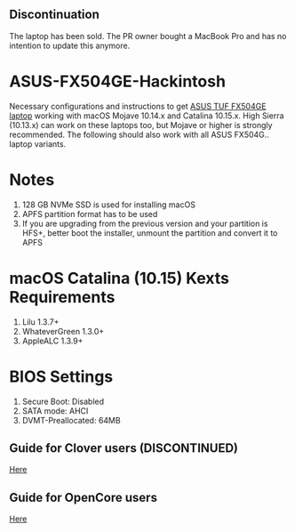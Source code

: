 ## Discontinuation
The laptop has been sold. The PR owner bought a MacBook Pro and has no intention to update this anymore.

# ASUS-FX504GE-Hackintosh
Necessary configurations and instructions to get [ASUS TUF FX504GE laptop](https://www.ultrabookreview.com/19725-asus-tuf-fx504ge-review/) working with macOS Mojave 10.14.x and Catalina 10.15.x. High Sierra (10.13.x) can work on these laptops too, but Mojave or higher is strongly recommended. The following should also work with all ASUS FX504G.. laptop variants.

# Notes
1. 128 GB NVMe SSD is used for installing macOS
2. APFS partition format has to be used
3. If you are upgrading from the previous version and your partition is HFS+, better boot the installer, unmount the partition and convert it to APFS

# macOS Catalina (10.15) Kexts Requirements
1. Lilu 1.3.7+
2. WhateverGreen 1.3.0+
3. AppleALC 1.3.9+

# BIOS Settings
1. Secure Boot: Disabled
2. SATA mode: AHCI
3. DVMT-Preallocated: 64MB

## Guide for Clover users (DISCONTINUED)

[Here](Clover/README.md)

## Guide for OpenCore users

[Here](OpenCore/README.md)
